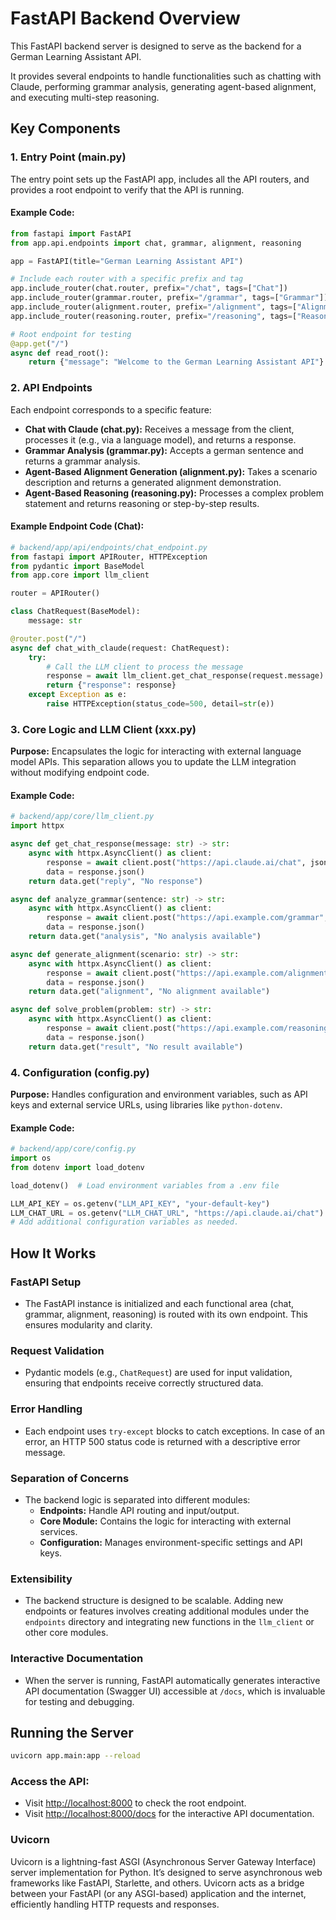 # FastAPI Backend Overview

This FastAPI backend server is designed to serve as the backend for a German Learning Assistant API. 

It provides several endpoints to handle functionalities such as chatting with Claude, performing grammar analysis, generating agent-based alignment, and executing multi-step reasoning.

## Key Components

### 1. Entry Point (main.py)

The entry point sets up the FastAPI app, includes all the API routers, and provides a root endpoint to verify that the API is running.

#### Example Code:

```python
from fastapi import FastAPI
from app.api.endpoints import chat, grammar, alignment, reasoning

app = FastAPI(title="German Learning Assistant API")

# Include each router with a specific prefix and tag
app.include_router(chat.router, prefix="/chat", tags=["Chat"])
app.include_router(grammar.router, prefix="/grammar", tags=["Grammar"])
app.include_router(alignment.router, prefix="/alignment", tags=["Alignment"])
app.include_router(reasoning.router, prefix="/reasoning", tags=["Reasoning"])

# Root endpoint for testing
@app.get("/")
async def read_root():
    return {"message": "Welcome to the German Learning Assistant API"}
```

### 2. API Endpoints

Each endpoint corresponds to a specific feature:

- **Chat with Claude (chat.py):** Receives a message from the client, processes it (e.g., via a language model), and returns a response.
- **Grammar Analysis (grammar.py):** Accepts a german sentence and returns a grammar analysis.
- **Agent-Based Alignment Generation (alignment.py):** Takes a scenario description and returns a generated alignment demonstration.
- **Agent-Based Reasoning (reasoning.py):** Processes a complex problem statement and returns reasoning or step-by-step results.

#### Example Endpoint Code (Chat):

```python
# backend/app/api/endpoints/chat_endpoint.py
from fastapi import APIRouter, HTTPException
from pydantic import BaseModel
from app.core import llm_client

router = APIRouter()

class ChatRequest(BaseModel):
    message: str

@router.post("/")
async def chat_with_claude(request: ChatRequest):
    try:
        # Call the LLM client to process the message
        response = await llm_client.get_chat_response(request.message)
        return {"response": response}
    except Exception as e:
        raise HTTPException(status_code=500, detail=str(e))
```

### 3. Core Logic and LLM Client (xxx.py)

**Purpose:**
Encapsulates the logic for interacting with external language model APIs. This separation allows you to update the LLM integration without modifying endpoint code.

#### Example Code:

```python
# backend/app/core/llm_client.py
import httpx

async def get_chat_response(message: str) -> str:
    async with httpx.AsyncClient() as client:
        response = await client.post("https://api.claude.ai/chat", json={"prompt": message})
        data = response.json()
    return data.get("reply", "No response")

async def analyze_grammar(sentence: str) -> str:
    async with httpx.AsyncClient() as client:
        response = await client.post("https://api.example.com/grammar", json={"sentence": sentence})
        data = response.json()
    return data.get("analysis", "No analysis available")

async def generate_alignment(scenario: str) -> str:
    async with httpx.AsyncClient() as client:
        response = await client.post("https://api.example.com/alignment", json={"scenario": scenario})
        data = response.json()
    return data.get("alignment", "No alignment available")

async def solve_problem(problem: str) -> str:
    async with httpx.AsyncClient() as client:
        response = await client.post("https://api.example.com/reasoning", json={"problem": problem})
        data = response.json()
    return data.get("result", "No result available")
```

### 4. Configuration (config.py)

**Purpose:**
Handles configuration and environment variables, such as API keys and external service URLs, using libraries like `python-dotenv`.

#### Example Code:

```python
# backend/app/core/config.py
import os
from dotenv import load_dotenv

load_dotenv()  # Load environment variables from a .env file

LLM_API_KEY = os.getenv("LLM_API_KEY", "your-default-key")
LLM_CHAT_URL = os.getenv("LLM_CHAT_URL", "https://api.claude.ai/chat")
# Add additional configuration variables as needed.
```

## How It Works

### FastAPI Setup
- The FastAPI instance is initialized and each functional area (chat, grammar, alignment, reasoning) is routed with its own endpoint. This ensures modularity and clarity.

### Request Validation
- Pydantic models (e.g., `ChatRequest`) are used for input validation, ensuring that endpoints receive correctly structured data.

### Error Handling
- Each endpoint uses `try-except` blocks to catch exceptions. In case of an error, an HTTP 500 status code is returned with a descriptive error message.

### Separation of Concerns
- The backend logic is separated into different modules:
  - **Endpoints:** Handle API routing and input/output.
  - **Core Module:** Contains the logic for interacting with external services.
  - **Configuration:** Manages environment-specific settings and API keys.

### Extensibility
- The backend structure is designed to be scalable. Adding new endpoints or features involves creating additional modules under the `endpoints` directory and integrating new functions in the `llm_client` or other core modules.

### Interactive Documentation
- When the server is running, FastAPI automatically generates interactive API documentation (Swagger UI) accessible at `/docs`, which is invaluable for testing and debugging.

## Running the Server
```sh
uvicorn app.main:app --reload
```

### Access the API:
- Visit [http://localhost:8000](http://localhost:8000) to check the root endpoint.
- Visit [http://localhost:8000/docs](http://localhost:8000/docs) for the interactive API documentation.


### Uvicorn

Uvicorn is a lightning-fast ASGI (Asynchronous Server Gateway Interface) server implementation for Python. It’s designed to serve asynchronous web frameworks like FastAPI, Starlette, and others. 
Uvicorn acts as a bridge between your FastAPI (or any ASGI-based) application and the internet, efficiently handling HTTP requests and responses.